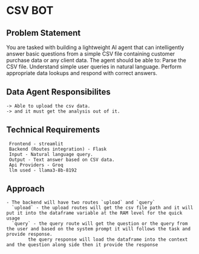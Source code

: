 # CSV BOT

## Problem Statement
  You are tasked with building a lightweight AI agent that can intelligently answer basic questions from a simple CSV file containing customer purchase data or any client data.
  The agent should be able to:
  Parse the CSV file.
  Understand simple user queries in natural language.
  Perform appropriate data lookups and respond with correct answers.

## Data Agent Responsibilites
    -> Able to upload the csv data.
    -> and it must get the analysis out of it.

## Technical Requirements 
     Frontend - streamlit 
     Backend (Routes integration) - Flask 
     Input - Natural language query.
     Output - Text answer based on CSV data.
     Api Providers - Groq
     llm used - llama3-8b-8192

## Approach
    - The backend will have two routes `upload` and `query`
      `upload` - the upload routes will get the csv file path and it will put it into the dataframe variable at the RAM level for the quick usage
      `query` - the query route will get the question or the query from the user and based on the system prompt it will follows the task and provide response.
            the query response will load the dataframe into the context and the question along side then it provide the response
  
